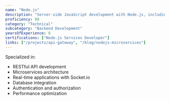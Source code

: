 ```yaml
---
name: "Node.js"
description: "Server-side JavaScript development with Node.js, including REST APIs, microservices, and real-time applications."
proficiency: 88
category: "Technical"
subcategory: "Backend Development"
yearsOfExperience: 6
certifications: ["Node.js Services Developer"]
links: ["/projects/api-gateway", "/blog/nodejs-microservices"]
---
```


Specialized in:
- RESTful API development
- Microservices architecture
- Real-time applications with Socket.io
- Database integration
- Authentication and authorization
- Performance optimization